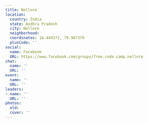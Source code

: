```yaml
---
title: Nellore
location:
  country: India
  state: Andhra Pradesh
  city: Nellore
  neighborhood: 
  coordinates: 14.449372, 79.987376
  plusCode: ''
social:
  name: Facebook
  URL: https://www.facebook.com/groups/free.code.camp.nellore
chat:
  name: ''
  URL: ''
event:
  name: ''
  URL: ''
leaders:
- name: ''
  URL: ''
photos:
  old: 
  cover: ''
---
```

